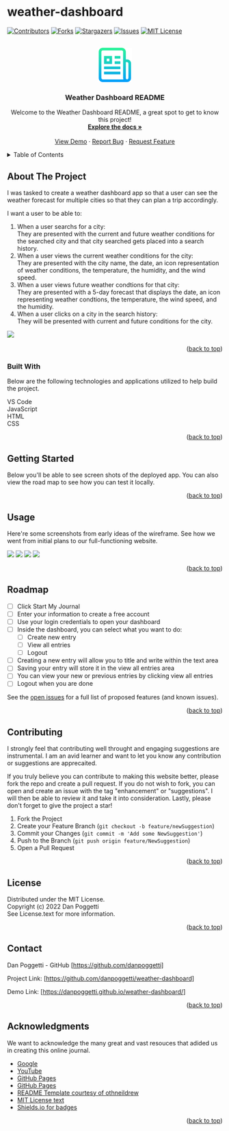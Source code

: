 # weather-dashboard

<a name="readme-top"></a>

[![Contributors][contributors-shield]][contributors-url]
[![Forks][forks-shield]][forks-url]
[![Stargazers][stars-shield]][stars-url]
[![Issues][issues-shield]][issues-url]
[![MIT License][license-shield]][license-url]


<!-- PROJECT LOGO -->
<br />
<div align="center">
    <img src="./assets/images/logo.png" alt="Logo" width="80" height="80">

  <h3 align="center">Weather Dashboard README</h3>

  <p align="center">
    Welcome to the Weather Dashboard README, a great spot to get to know this project!
    <br />
    <a href="https://github.com/danpoggetti/weather-dashboard"><strong>Explore the docs »</strong></a>
    <br />
    <br />
    <a href="https://danpoggetti.github.io/weather-dashboard/">View Demo</a>
    ·
    <a href="https://github.com/danpoggetti/weather-dashboard/issues">Report Bug</a>
    ·
    <a href="https://github.com/danpoggetti/weather-dashboard/issues">Request Feature</a>
  </p>
</div>



<!-- TABLE OF CONTENTS -->
<details>
  <summary>Table of Contents</summary>
  <ol>
    <li>
      <a href="#about-the-project">About The Project</a>
      <ul>
        <li><a href="#built-with">Built With</a></li>
      </ul>
    </li>
    <li><a href="#getting-started">Getting Started</a></li>
    <li><a href="#usage">Usage</a></li>
    <li><a href="#roadmap">Roadmap</a></li>
    <li><a href="#contributing">Contributing</a></li>
    <li><a href="#license">License</a></li>
    <li><a href="#contact">Contact</a></li>
    <li><a href="#acknowledgments">Acknowledgments</a></li>
  </ol>
</details>



<!-- ABOUT THE PROJECT -->
## About The Project

I was tasked to create a weather dashboard app so that a user can see the weather forecast for multiple cities so that they can plan a trip accordingly.

I want a user to be able to:
<ol>
<li>When a user searchs for a city:<br>They are presented with the current and future weather conditions for the searched city and that city searched gets placed into a search history.</li>
<li>When a user views the current weather conditions for the city:<br>They are presented with the city name, the date, an icon representation of weather conditions, the temperature, the humidity, and the wind speed.</li>
<li>When a user views future weather condtions for that city:<br>They are presented with a 5-day forecast that displays the date, an icon representing weather condtions, the temperature, the wind speed, and the humidity.</li>
<li>When a user clicks on a city in the search history:<br>They will be presented with current and future conditions for the city.</li>
</ol>

![](./Assests/images/homepage-image.png)

<p align="right">(<a href="#readme-top">back to top</a>)</p>


### Built With

Below are the following technologies and applications utilized to help build the project.<br>

VS Code<br>
JavaScript<br>
HTML<br>
CSS<br>

<p align="right">(<a href="#readme-top">back to top</a>)</p>



<!-- GETTING STARTED -->
## Getting Started

Below you'll be able to see screen shots of the deployed app. You can also view the road map to see how you can test it locally.

<p align="right">(<a href="#readme-top">back to top</a>)</p>


<!-- USAGE EXAMPLES -->
## Usage

Here're some screenshots from early ideas of the wireframe. See how we went from initial plans to our full-functioning website.

![](./Assests/images/wireframe-login.png)
![](./Assests/images/wireframe-signup.png)
![](./Assests/images/wireframe-dashboard.png)
![](./Assests/images/wireframe-all-entries.png)

<p align="right">(<a href="#readme-top">back to top</a>)</p>



<!-- ROADMAP -->
## Roadmap

- [ ] Click Start My Journal
- [ ] Enter your information to create a free account
- [ ] Use your login credentials to open your dashboard
- [ ] Inside the dashboard, you can select what you want to do:
    - [ ] Create new entry
    - [ ] View all entries
    - [ ] Logout
- [ ] Creating a new entry will allow you to title and write within the text area
- [ ] Saving your entry will store it in the view all entries area
- [ ] You can view your new or previous entries by clicking view all entries
- [ ] Logout when you are done

See the [open issues](https://github.com/crangel93/online-journal/issues) for a full list of proposed features (and known issues).

<p align="right">(<a href="#readme-top">back to top</a>)</p>



<!-- CONTRIBUTING -->
## Contributing

I strongly feel that contributing well throught and engaging suggestions are instrumental. I am an avid learner and want to let you know any contribution or suggestions are apprecaited.

If you truly believe you can contribute to making this website better, please fork the repo and create a pull request. If you do not wish to fork, you can open and create an issue with the tag "enhancement" or "suggestions". I will then be able to review it and take it into consideration. Lastly, please don't forget to give the project a star!

1. Fork the Project
2. Create your Feature Branch (`git checkout -b feature/newSuggestion`)
3. Commit your Changes (`git commit -m 'Add some NewSuggestion'`)
4. Push to the Branch (`git push origin feature/NewSuggestion`)
5. Open a Pull Request


<p align="right">(<a href="#readme-top">back to top</a>)</p>




<!-- LICENSE -->
## License

Distributed under the MIT License.<br>
Copyright (c) 2022 Dan Poggetti<br>
See License.text for more information.
<p align="right">(<a href="#readme-top">back to top</a>)</p>



<!-- CONTACT -->
## Contact

Dan Poggetti - GitHub [https://github.com/danpoggetti]

Project Link: [https://github.com/danpoggetti/weather-dashboard]

Demo Link: [https://danpoggetti.github.io/weather-dashboard/]

<p align="right">(<a href="#readme-top">back to top</a>)</p>



<!-- ACKNOWLEDGMENTS -->
## Acknowledgments

We want to acknowledge the many great and vast resouces that adided us in creating this online journal.

* [Google](https://www.google.com)
* [YouTube](https://www.youtube.com)
* [GitHub Pages](https://pages.github.com)
* [GitHub Pages](https://pages.github.com)
* [README Template courtesy of othneildrew](https://github.com/othneildrew/Best-README-Template)
* [MIT License text](https://mit-license.org/license.txt)
* [Shields.io for badges](https://shields.io/)


<p align="right">(<a href="#readme-top">back to top</a>)</p>



<!-- MARKDOWN LINKS & IMAGES -->
<!-- https://www.markdownguide.org/basic-syntax/#reference-style-links -->
[contributors-shield]: https://img.shields.io/github/contributors-anon/danpoggetti/weather-dashboard?style=for-the-badge
[contributors-url]: https://github.com/danpoggetti/weather-dashboard/graphs/contributors
[forks-shield]: https://img.shields.io/github/forks/danpoggetti/weather-dashboard?style=for-the-badge
[forks-url]: https://github.com/danpoggetti/weather-dashboard/network/members
[stars-shield]: https://img.shields.io/github/stars/danpoggetti/weather-dashboard?style=for-the-badge
[stars-url]: https://github.com/danpoggetti/weather-dashboard/stargazers
[issues-shield]: https://img.shields.io/github/issues/danpoggetti/weather-dashboard?style=for-the-badge
[issues-url]: https://github.com/danpoggetti/weather-dashboard/issues
[license-shield]: https://img.shields.io/github/license/danpoggetti/weather-dashboard?style=for-the-badge
[license-url]: https://github.com/danpoggetti/weather-dashboard/blob/main/LICENSE
[product-screenshot]: images/screenshot.png